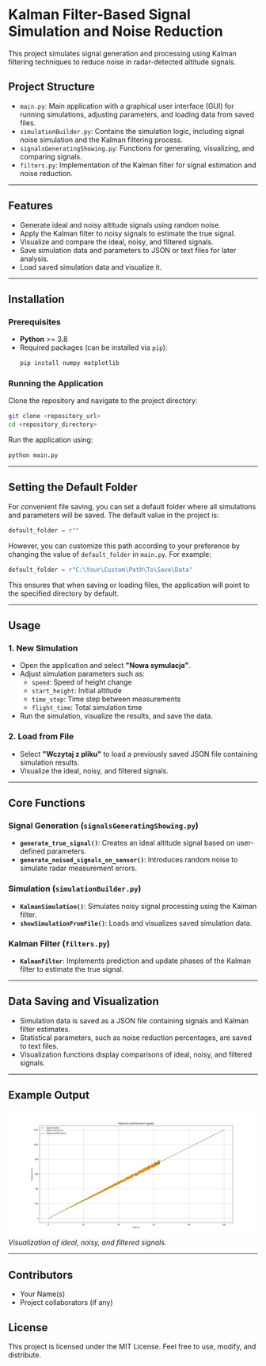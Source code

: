 # **Kalman Filter-Based Signal Simulation and Noise Reduction**

This project simulates signal generation and processing using Kalman filtering techniques to reduce noise in radar-detected altitude signals.

## **Project Structure**
- `main.py`: Main application with a graphical user interface (GUI) for running simulations, adjusting parameters, and loading data from saved files.
- `simulationBuilder.py`: Contains the simulation logic, including signal noise simulation and the Kalman filtering process.
- `signalsGeneratingShowing.py`: Functions for generating, visualizing, and comparing signals.
- `filters.py`: Implementation of the Kalman filter for signal estimation and noise reduction.

---

## **Features**
- Generate ideal and noisy altitude signals using random noise.
- Apply the Kalman filter to noisy signals to estimate the true signal.
- Visualize and compare the ideal, noisy, and filtered signals.
- Save simulation data and parameters to JSON or text files for later analysis.
- Load saved simulation data and visualize it.

---

## **Installation**

### Prerequisites
- **Python** >= 3.8
- Required packages (can be installed via `pip`):
  ```bash
  pip install numpy matplotlib
  ```

### Running the Application
Clone the repository and navigate to the project directory:
```bash
git clone <repository_url>
cd <repository_directory>
```

Run the application using:
```bash
python main.py
```

---

## **Setting the Default Folder**
For convenient file saving, you can set a default folder where all simulations and parameters will be saved. The default value in the project is:
```python
default_folder = r""
```
However, you can customize this path according to your preference by changing the value of `default_folder` in `main.py`. For example:
```python
default_folder = r"C:\Your\Custom\Path\To\Save\Data"
```
This ensures that when saving or loading files, the application will point to the specified directory by default.

---

## **Usage**

### **1. New Simulation**
- Open the application and select **"Nowa symulacja"**.
- Adjust simulation parameters such as:
  - `speed`: Speed of height change
  - `start_height`: Initial altitude
  - `time_step`: Time step between measurements
  - `flight_time`: Total simulation time
- Run the simulation, visualize the results, and save the data.

### **2. Load from File**
- Select **"Wczytaj z pliku"** to load a previously saved JSON file containing simulation results.
- Visualize the ideal, noisy, and filtered signals.

---

## **Core Functions**

### Signal Generation (`signalsGeneratingShowing.py`)
- **`generate_true_signal()`**: Creates an ideal altitude signal based on user-defined parameters.
- **`generate_noised_signals_on_sensor()`**: Introduces random noise to simulate radar measurement errors.

### Simulation (`simulationBuilder.py`)
- **`KalmanSimulation()`**: Simulates noisy signal processing using the Kalman filter.
- **`showSimulationFromFile()`**: Loads and visualizes saved simulation data.

### Kalman Filter (`filters.py`)
- **`KalmanFilter`**: Implements prediction and update phases of the Kalman filter to estimate the true signal.

---

## **Data Saving and Visualization**
- Simulation data is saved as a JSON file containing signals and Kalman filter estimates.
- Statistical parameters, such as noise reduction percentages, are saved to text files.
- Visualization functions display comparisons of ideal, noisy, and filtered signals.

---

## **Example Output**
![Example Signal Output](dataFolder\Symulacja_2\wynik.png)  
*Visualization of ideal, noisy, and filtered signals.*

---

## **Contributors**
- Your Name(s)
- Project collaborators (if any)

## **License**
This project is licensed under the MIT License. Feel free to use, modify, and distribute.

